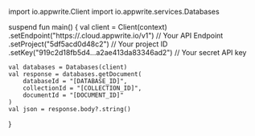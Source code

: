 import io.appwrite.Client
import io.appwrite.services.Databases

suspend fun main() {
    val client = Client(context)
      .setEndpoint("https://<REGION>.cloud.appwrite.io/v1") // Your API Endpoint
      .setProject("5df5acd0d48c2") // Your project ID
      .setKey("919c2d18fb5d4...a2ae413da83346ad2") // Your secret API key

    val databases = Databases(client)
    val response = databases.getDocument(
        databaseId = "[DATABASE_ID]",
        collectionId = "[COLLECTION_ID]",
        documentId = "[DOCUMENT_ID]"
    )
    val json = response.body?.string()
}